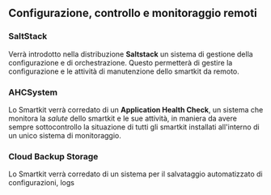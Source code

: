 ## Configurazione, controllo e monitoraggio remoti
### SaltStack
Verrà introdotto nella distribuzione **Saltstack** un sistema di gestione della configurazione e di orchestrazione.
Questo permetterà di gestire la configurazione e le attività di manutenzione dello smartkit da remoto.
### AHCSystem
Lo Smartkit verrà corredato di un **Application Health Check**, un sistema che monitora la _salute_ dello smartkit e le sue attività, in maniera da avere sempre sottocontrollo la situazione di tutti gli smartkit installati all'interno di un unico sistema di monitoraggio.
### Cloud Backup Storage
Lo Smartkit verrà corredato di un sistema per il salvataggio automatizzato di configurazioni, logs



